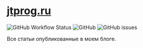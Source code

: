 # [jtprog.ru](https://jtprog.ru)

![GitHub Workflow Status](https://img.shields.io/github/workflow/status/jtprogru/jtprog.ru/CI?label=CI)
![GitHub](https://img.shields.io/github/license/jtprogru/jtprog.ru)
![GitHub issues](https://img.shields.io/github/issues/jtprogru/jtprog.ru?style=plastic)

Все статьи опубликованные в моем блоге.

